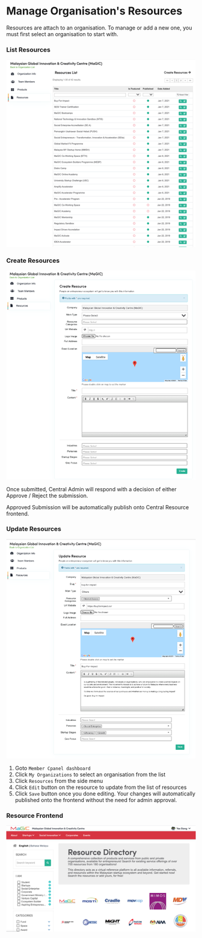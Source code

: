 # Manage Organisation's Resources

Resources are attach to an organisation. To manage or add a new one, you must first select an organisation to start with.

### List Resources

![](../../.gitbook/assets/screenshot-2021-02-22-at-12.01.50-pm.png)

### Create Resources

![](../../.gitbook/assets/screenshot-2021-02-22-at-12.02.09-pm.png)

Once submitted, Central Admin will respond with a decision of either Approve / Reject the submission.

Approved Submission will be automatically publish onto Central Resource frontend.  


### Update Resources

![](../../.gitbook/assets/screenshot-2021-02-22-at-12.17.02-pm.png)

1. Goto `Member Cpanel dashboard`
2. Click `My Organizations` to select an organisation from the list
3. Click `Resources` from the side menu
4. Click `Edit` button on the resource to update from the list of resources
5. Click `Save` button once you done editing. Your changes will automatically published onto the frontend without the need for admin approval.

### Resource Frontend

![](../../.gitbook/assets/screenshot-2021-02-22-at-12.11.27-pm.png)


